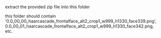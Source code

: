 extract the provided zip file into this folder

this folder should contain '0.0_00_00_haarcascade_frontalface_alt2_crop1_w999_h1330_face339.png', 0.0_00_01_haarcascade_frontalface_alt2_crop1_w999_h1330_face342.png, etc.
